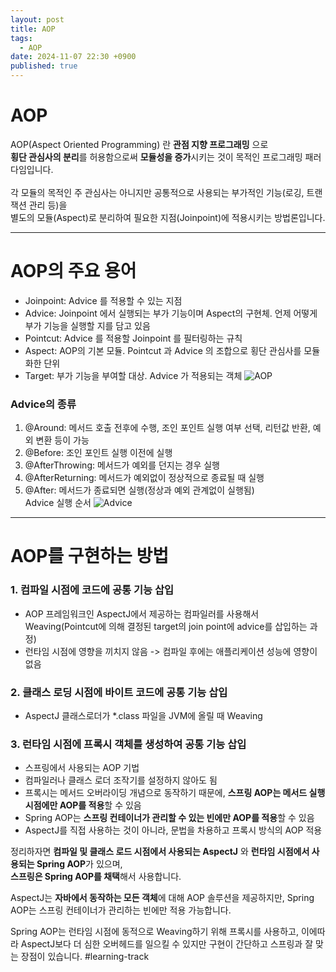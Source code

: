 ```yaml
---
layout: post
title: AOP
tags:
  - AOP
date: 2024-11-07 22:30 +0900
published: true
---
```


# AOP

AOP(Aspect Oriented Programming) 란 **관점 지향 프로그래밍** 으로 <br />
**횡단 관심사의 분리**를 허용함으로써 **모듈성을 증가**시키는 것이 목적인 프로그래밍 패러다임입니다. <br />
<br />
각 모듈의 목적인 주 관심사는 아니지만 공통적으로 사용되는 부가적인 기능(로깅, 트랜잭션 관리 등)을 <br />
별도의 모듈(Aspect)로 분리하여 필요한 지점(Joinpoint)에 적용시키는 방법론입니다.

<hr />

# AOP의 주요 용어

* Joinpoint: Advice 를 적용할 수 있는 지점
* Advice: Joinpoint 에서 실행되는 부가 기능이며 Aspect의 구현체. 언제 어떻게 부가 기능을 실행할 지를 담고 있음
* Pointcut: Advice 를 적용할 Joinpoint 를 필터링하는 규칙
* Aspect: AOP의 기본 모듈. Pointcut 과 Advice 의 조합으로 횡단 관심사를 모듈화한 단위
* Target: 부가 기능을 부여할 대상. Advice 가 적용되는 객체
  ![AOP](https://github.com/user-attachments/assets/b35ae86f-b958-48ff-a544-bb1f2885386d)

### Advice의 종류

1) @Around: 메서드 호출 전후에 수행, 조인 포인트 실행 여부 선택, 리턴값 반환, 예외 변환 등이 가능
2) @Before: 조인 포인트 실행 이전에 실행
3) @AfterThrowing: 메서드가 예외를 던지는 경우 실행
4) @AfterReturning: 메서드가 예외없이 정상적으로 종료될 때 실행
5) @After: 메서드가 종료되면 실행(정상과 예외 관계없이 실행됨)
   <br />
   Advice 실행 순서
   ![Advice](https://github.com/user-attachments/assets/f9f8dbf3-9dcd-4b6b-8b25-8b77c9d96c2c)

<hr />

# AOP를 구현하는 방법

### 1. 컴파일 시점에 코드에 공통 기능 삽입

* AOP 프레임워크인 AspectJ에서 제공하는 컴파일러를 사용해서 Weaving(Pointcut에 의해 결정된 target의 join point에 advice를 삽입하는 과정)
* 런타임 시점에 영향을 끼치지 않음 -> 컴파일 후에는 애플리케이션 성능에 영향이 없음

### 2. 클래스 로딩 시점에 바이트 코드에 공통 기능 삽입

* AspectJ 클래스로더가 *.class 파일을 JVM에 올릴 때 Weaving

### 3. 런타임 시점에 프록시 객체를 생성하여 공통 기능 삽입

* 스프링에서 사용되는 AOP 기법
* 컴파일러나 클래스 로더 조작기를 설정하지 않아도 됨
* 프록시는 메서드 오버라이딩 개념으로 동작하기 때문에, **스프링 AOP는 메서드 실행 시점에만 AOP를 적용**할 수 있음
* Spring AOP는 **스프링 컨테이너가 관리할 수 있는 빈에만 AOP를 적용**할 수 있음
* AspectJ를 직접 사용하는 것이 아니라, 문법을 차용하고 프록시 방식의 AOP 적용


정리하자면 **컴파일 및 클래스 로드 시점에서 사용되는 AspectJ** 와 **런타임 시점에서 사용되는 Spring AOP**가 있으며, <br />
**스프링은 Spring AOP를 채택**해서 사용합니다. <br />

AspectJ는 **자바에서 동작하는 모든 객체**에 대해 AOP 솔루션을 제공하지만, Spring AOP는 스프링 컨테이너가 관리하는 빈에만 적용 가능합니다.

Spring AOP는 런타임 시점에 동적으로 Weaving하기 위해 프록시를 사용하고, 이에따라 AspectJ보다 더 심한 오버헤드를 일으킬 수 있지만 구현이 간단하고 스프링과 잘 맞는 장점이 있습니다.
#learning-track
